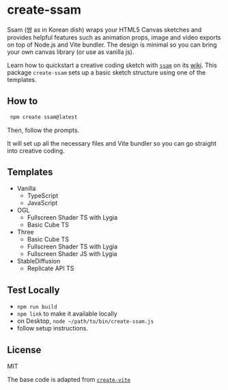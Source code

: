 # create-ssam

Ssam (쌈 as in Korean dish) wraps your HTML5 Canvas sketches and provides helpful features such as animation props, image and video exports on top of Node.js and Vite bundler. The design is minimal so you can bring your own canvas library (or use as vanilla js).

Learn how to quickstart a creative coding sketch with [`ssam`](https://github.com/cdaein/ssam) on its [wiki](https://github.com/cdaein/ssam/wiki). This package `create-ssam` sets up a basic sketch structure using one of the templates.

## How to

```sh
 npm create ssam@latest
```

Then, follow the prompts.

It will set up all the necessary files and Vite bundler so you can go straight into creative coding.

## Templates

- Vanilla
  - TypeScript
  - JavaScript
- OGL
  - Fullscreen Shader TS with Lygia
  - Basic Cube TS
- Three
  - Basic Cube TS
  - Fullscreen Shader TS with Lygia
  - Fullscreen Shader JS with Lygia
- StableDiffusion
  - Replicate API TS

## Test Locally

- `npm run build`
- `npm link` to make it available locally
- on Desktop, `node ~/path/to/bin/create-ssam.js`
- follow setup instructions.

## License

MIT

The base code is adapted from [`create-vite`](https://github.com/vitejs/vite/tree/main/packages/create-vite)

